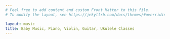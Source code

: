 ```yaml
---
# Feel free to add content and custom Front Matter to this file.
# To modify the layout, see https://jekyllrb.com/docs/themes/#overriding-theme-defaults

layout: music
title: Baby Music, Piano, Violin, Guitar, Ukulele Classes
---
```

